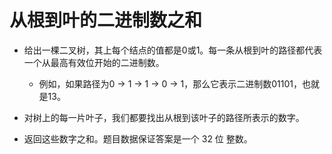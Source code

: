 # 从根到叶的二进制数之和

- 给出一棵二叉树，其上每个结点的值都是0或1。每一条从根到叶的路径都代表一个从最高有效位开始的二进制数。
	- 例如，如果路径为0 -> 1 -> 1 -> 0 -> 1，那么它表示二进制数01101，也就是13。
	
- 对树上的每一片叶子，我们都要找出从根到该叶子的路径所表示的数字。

- 返回这些数字之和。题目数据保证答案是一个 32 位 整数。

